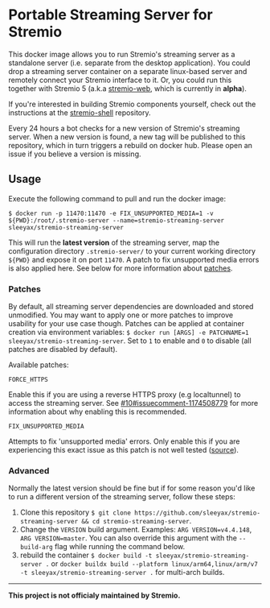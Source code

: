 # Portable Streaming Server for Stremio
This docker image allows you to run Stremio's streaming server as a standalone server (i.e. separate from the desktop application). You could drop a streaming server container on a separate linux-based server and remotely connect your Stremio interface to it. Or, you could run this together with Stremio 5 (a.k.a [stremio-web](https://github.com/Stremio/stremio-web), which is currently in **alpha**).

If you're interested in building Stremio components yourself, check out the instructions at the [stremio-shell](https://github.com/Stremio/stremio-shell/) repository.

Every 24 hours a bot checks for a new version of Stremio's streaming server. When a new version is found, a new tag will be published to this repository, which in turn triggers a rebuild on docker hub. Please open an issue if you believe a version is missing.

## Usage
Execute the following command to pull and run the docker image:

`$ docker run -p 11470:11470 -e FIX_UNSUPPORTED_MEDIA=1 -v ${PWD}:/root/.stremio-server --name=stremio-streaming-server sleeyax/stremio-streaming-server`

This will run the **latest version** of the streaming server, map the configuration directory `.stremio-server/` to your current working directory `${PWD}` and expose it on port `11470`. A patch to fix unsupported media errors is also applied here. See below for more information about [patches](#patches).

### Patches
By default, all streaming server dependencies are downloaded and stored unmodified.
You may want to apply one or more patches to improve usability for your use case though.
Patches can be applied at container creation via environment variables: `$ docker run [ARGS] -e PATCHNAME=1 sleeyax/stremio-streaming-server`.
Set to `1` to enable and `0` to disable (all patches are disabled by default).

Available patches:

`FORCE_HTTPS`

Enable this if you are using a reverse HTTPS proxy (e.g localtunnel) to access the streaming server. See [#10#issuecomment-1174508779](https://github.com/sleeyax/stremio-streaming-server/issues/10#issuecomment-1174508779) for more information about why enabling this is recommended.

`FIX_UNSUPPORTED_MEDIA`

Attempts to fix 'unsupported media' errors. Only enable this if you are experiencing this exact issue as this patch is not well tested ([source](https://github.com/n0bodysec/docker-images/blob/main/stremio-web/patches.sh)).

### Advanced
Normally the latest version should be fine but if for some reason you'd like to run a different version of the streaming server, follow these steps:
1. Clone this repository `$ git clone https://github.com/sleeyax/stremio-streaming-server && cd stremio-streaming-server`.
2. Change the `VERSION` build argument. Examples: `ARG VERSION=v4.4.148`, `ARG VERSION=master`. You can also override this argument with the `--build-arg` flag while running the command below.
3. rebuild the container `$ docker build -t sleeyax/stremio-streaming-server .` or `docker buildx build --platform linux/arm64,linux/arm/v7 -t sleeyax/stremio-streaming-server .` for multi-arch builds.

---

**This project is not officialy maintained by Stremio.**
